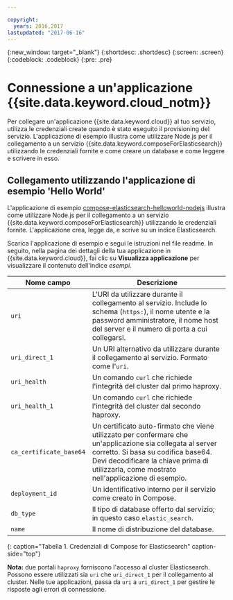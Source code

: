 ```yaml
---

copyright:
  years: 2016,2017
lastupdated: "2017-06-16"
---
```


{:new_window: target="_blank"}
{:shortdesc: .shortdesc}
{:screen: .screen}
{:codeblock: .codeblock}
{:pre: .pre}

# Connessione a un'applicazione {{site.data.keyword.cloud_notm}} 

Per collegare un'applicazione {{site.data.keyword.cloud}} al tuo servizio, utilizza le credenziali create quando è stato eseguito il provisioning del servizio. L'applicazione di esempio illustra come utilizzare Node.js per il collegamento a un servizio {{site.data.keyword.composeForElasticsearch}} utilizzando le credenziali fornite e come creare un database e come leggere e scrivere in esso.

## Collegamento utilizzando l'applicazione di esempio 'Hello World'

L'applicazione di esempio [compose-elasticsearch-helloworld-nodejs](https://github.com/IBM-Bluemix/compose-elasticsearch-helloworld-nodejs) illustra come utilizzare Node.js per il collegamento a un servizio {{site.data.keyword.composeForElasticsearch}} utilizzando le credenziali fornite. L'applicazione crea, legge da, e scrive su un indice Elasticsearch.

Scarica l'applicazione di esempio e segui le istruzioni nel file readme. In seguito, nella pagina dei dettagli della tua applicazione in {{site.data.keyword.cloud}}, fai clic su **Visualizza applicazione** per visualizzare il contenuto dell'indice *esempi*.

Nome campo|Descrizione
----------|-----------
`uri`|L'URI da utilizzare durante il collegamento al servizio. Include lo schema (`https:`), il nome utente e la password amministratore, il nome host del server e il numero di porta a cui collegarsi.
`uri_direct_1`|Un URI alternativo da utilizzare durante il collegamento al servizio. Formato come l'`uri`.
`uri_health`|Un comando `curl` che richiede l'integrità del cluster dal primo haproxy.
`uri_health_1`|Un comando `curl` che richiede l'integrità del cluster dal secondo haproxy.
`ca_certificate_base64`|Un certificato auto-firmato che viene utilizzato per confermare che un'applicazione sia collegata al server corretto. Si basa su codifica base64. Devi decodificare la chiave prima di utilizzarla, come mostrato nell'applicazione di esempio.
`deployment_id`|Un identificativo interno per il servizio come creato in Compose.
`db_type`|Il tipo di database offerto dal servizio; in questo caso `elastic_search`.
`name`|Il nome di distribuzione del database.
{: caption="Tabella 1. Credenziali di Compose for Elasticsearch" caption-side="top"}

**Nota:** due portali `haproxy` forniscono l'accesso al cluster Elasticsearch. Possono essere utilizzati sia `uri` che `uri_direct_1` per il collegamento al cluster. Nelle tue applicazioni, passa da `uri` a `uri_direct_1` per gestire le risposte agli errori di connessione.
